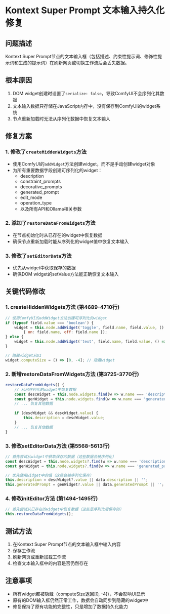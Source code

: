 # Kontext Super Prompt 文本输入持久化修复

## 问题描述
Kontext Super Prompt节点的文本输入框（包括描述、约束性提示词、修饰性提示词和生成的提示词）在刷新网页或切换工作流后会丢失数据。

## 根本原因
1. DOM widget创建时设置了`serialize: false`，导致ComfyUI不会序列化其数据
2. 文本输入数据只存储在JavaScript内存中，没有保存到ComfyUI的widget系统
3. 节点重新加载时无法从序列化数据中恢复文本输入

## 修复方案

### 1. 修改了`createHiddenWidgets`方法
- 使用ComfyUI的`addWidget`方法创建widget，而不是手动创建widget对象
- 为所有重要数据字段创建可序列化的widget：
  - description
  - constraint_prompts
  - decorative_prompts
  - generated_prompt
  - edit_mode
  - operation_type
  - 以及所有API和Ollama相关参数

### 2. 添加了`restoreDataFromWidgets`方法
- 在节点初始化时从已存在的widget中恢复数据
- 确保节点重新加载时能从序列化的widget值中恢复文本输入

### 3. 修改了`setEditorData`方法
- 优先从widget中获取保存的数据
- 确保DOM widget的setValue方法能正确恢复文本输入

## 关键代码修改

### 1. createHiddenWidgets方法 (第4689-4710行)
```javascript
// 使用ComfyUI的addWidget方法创建可序列化的widget
if (typeof field.value === 'boolean') {
    widget = this.node.addWidget('toggle', field.name, field.value, () => {}, 
        { on: field.name, off: field.name });
} else {
    widget = this.node.addWidget('text', field.name, field.value, () => {});
}

// 隐藏widget从UI
widget.computeSize = () => [0, -4]; // 隐藏widget
```

### 2. 新增restoreDataFromWidgets方法 (第3725-3770行)
```javascript
restoreDataFromWidgets() {
    // 从已序列化的widget中恢复数据
    const descWidget = this.node.widgets.find(w => w.name === 'description');
    const genWidget = this.node.widgets.find(w => w.name === 'generated_prompt');
    // ... 恢复其他数据
    
    if (descWidget && descWidget.value) {
        this.description = descWidget.value;
    }
    // ... 恢复其他数据
}
```

### 3. 修改setEditorData方法 (第5568-5613行)
```javascript
// 首先尝试从widget中获取保存的数据（这些数据会被序列化）
const descWidget = this.node.widgets?.find(w => w.name === 'description');
const genWidget = this.node.widgets?.find(w => w.name === 'generated_prompt');

// 优先使用widget中的值（这些会被序列化保存）
this.description = descWidget?.value || data.description || '';
this.generatedPrompt = genWidget?.value || data.generatedPrompt || '';
```

### 4. 修改initEditor方法 (第1494-1495行)
```javascript
// 首先尝试从已存在的widget中恢复数据（这些是序列化后保存的）
this.restoreDataFromWidgets();
```

## 测试方法
1. 在Kontext Super Prompt节点的文本输入框中输入内容
2. 保存工作流
3. 刷新网页或重新加载工作流
4. 检查文本输入框中的内容是否仍然存在

## 注意事项
- 所有widget都被隐藏（computeSize返回[0, -4]），不会影响UI显示
- 原有的DOM输入框仍然正常工作，数据会自动同步到隐藏的widget中
- 修复保持了原有功能的完整性，只是增加了数据持久化能力
